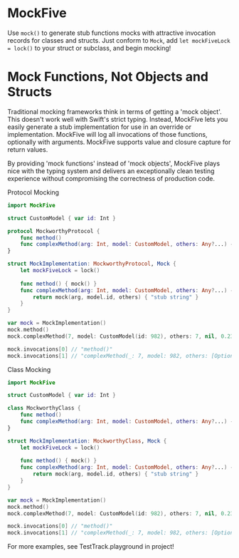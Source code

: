 # MockFive
Use `mock()` to generate stub functions mocks with attractive invocation records for classes and structs.  Just conform to `Mock`, add `let mockFiveLock = lock()` to your struct or subclass, and begin mocking!

# Mock Functions, Not Objects and Structs
Traditional mocking frameworks think in terms of getting a 'mock object'.  This doesn't work well with Swift's strict typing.  Instead, MockFive lets you easily generate a stub implementation for use in an override or implementation.  MockFive will log all invocations of those functions, optionally with arguments.  MockFive supports value and closure capture for return values.

By providing 'mock functions' instead of 'mock objects', MockFive plays nice with the typing system and delivers an exceptionally clean testing experience without compromising the correctness of production code.

Protocol Mocking
```Swift
import MockFive

struct CustomModel { var id: Int }

protocol MockworthyProtocol {
    func method()
    func complexMethod(arg: Int, model: CustomModel, others: Any?...) -> (Int, String)
}

struct MockImplementation: MockworthyProtocol, Mock {
    let mockFiveLock = lock()
    
    func method() { mock() }
    func complexMethod(arg: Int, model: CustomModel, others: Any?...) -> String {
        return mock(arg, model.id, others) { "stub string" }
    }
}

var mock = MockImplementation()
mock.method()
mock.complexMethod(7, model: CustomModel(id: 982), others: 7, nil, 0.23, [0,9])

mock.invocations[0] // "method()"
mock.invocations[1] // "complexMethod(_: 7, model: 982, others: [Optional(7), nil, Optional(0.23), Optional([0, 9])]) -> String"

```

Class Mocking
```Swift
import MockFive

struct CustomModel { var id: Int }

class MockworthyClass {
    func method()
    func complexMethod(arg: Int, model: CustomModel, others: Any?...) -> (Int, String)
}

struct MockImplementation: MockworthyClass, Mock {
    let mockFiveLock = lock()
    
    func method() { mock() }
    func complexMethod(arg: Int, model: CustomModel, others: Any?...) -> String {
        return mock(arg, model.id, others) { "stub string" }
    }
}

var mock = MockImplementation()
mock.method()
mock.complexMethod(7, model: CustomModel(id: 982), others: 7, nil, 0.23, [0,9])

mock.invocations[0] // "method()"
mock.invocations[1] // "complexMethod(_: 7, model: 982, others: [Optional(7), nil, Optional(0.23), Optional([0, 9])]) -> String"

```
For more examples, see TestTrack.playground in project!


